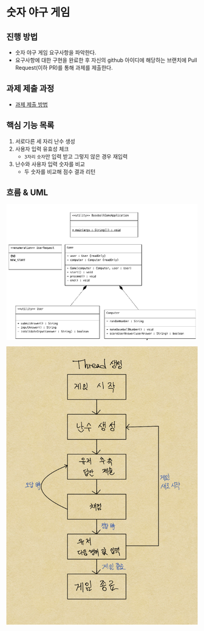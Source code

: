 # 숫자 야구 게임

## 진행 방법

* 숫자 야구 게임 요구사항을 파악한다.
* 요구사항에 대한 구현을 완료한 후 자신의 github 아이디에 해당하는 브랜치에 Pull Request(이하 PR)를 통해 과제를 제출한다.

## 과제 제출 과정

* [과제 제출 방법](https://github.com/next-step/nextstep-docs/tree/master/precourse)

## 핵심 기능 목록

1. 서로다른 세 자리 난수 생성
2. 사용자 입력 유효성 체크
    - `3자리` `숫자`만 입력 받고 그렇지 않은 경우 재입력
3. 난수와 사용자 입력 숫자를 비교
    - 두 숫자를 비교해 점수 결과 리턴

## 흐름 & UML

![UML](baseballUML.png)

![베이스볼](baseball_flow.png)

